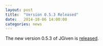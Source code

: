 ```yaml
---
layout: post
title:  "Version 0.5.3 Released"
date:   2014-10-06 14:00:00
categories: news
---
```

The new version 0.5.3 of JGiven is [released](https://github.com/TNG/JGiven/releases/tag/v0.5.3).



[jgiven-gh]: https://github.com/TNG/JGiven
[jgiven]:    http://jgiven.org
